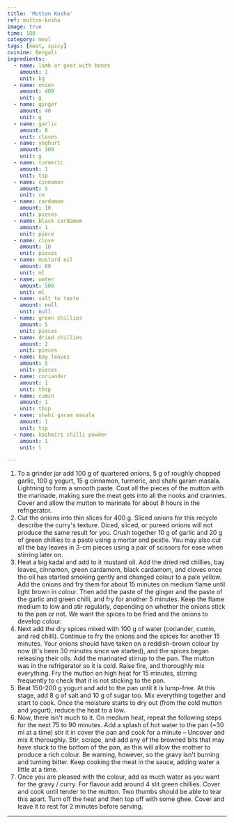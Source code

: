 ```yaml
---
title: 'Mutton Kosha'
ref: mutton-kosha
image: true
time: 180
category: meal
tags: [meat, spicy]
cuisine: Bengali
ingredients:
  - name: lamb or goat with bones
    amount: 1
    unit: kg
  - name: onion
    amount: 400
    unit: g
  - name: ginger
    amount: 40
    unit: g
  - name: garlic
    amount: 8
    unit: cloves
  - name: yoghurt
    amount: 300 
    unit: g
  - name: turmeric
    amount: 1
    unit: tsp
  - name: cinnamon
    amount: 5
    unit: cm
  - name: cardamom
    amount: 10
    unit: pieces
  - name: black cardamom
    amount: 1
    unit: piece
  - name: clove
    amount: 10
    unit: pieces
  - name: mustard oil
    amount: 60
    unit: ml
  - name: water
    amount: 500
    unit: ml
  - name: salt to taste
    amount: null
    unit: null
  - name: green chillies
    amount: 5
    unit: pieces
  - name: dried chillies
    amount: 2
    unit: pieces
  - name: bay leaves
    amount: 5
    unit: pieces
  - name: coriander
    amount: 1
    unit: tbsp
  - name: cumin
    amount: 1
    unit: tbsp
  - name: shahi garam masala
    amount: 1
    unit: tsp
  - name: kashmiri chilli powder
    amount: 1
    unit: l

---
```


1. To a grinder jar add 100 g of quartered onions, 5 g of roughly chopped garlic, 100 g yogurt, 15 g cinnamon, turmeric, and shahi garam masala. Lightning to form a smooth paste. Coat all the pieces of the mutton with the marinade, making sure the meat gets into all the nooks and crannies. Cover and allow the mutton to marinate for about 8 hours in the refrigerator.
2. Cut the onions into thin slices for 400 g. Sliced onions for this recycle describe the curry's texture. Diced, sliced, or pureed onions will not produce the same result for you. Crush together 10 g of garlic and 20 g of green chillies to a paste using a mortar and pestle. You may also cut all the bay leaves in 3-cm pieces using a pair of scissors for ease when stirring later on.
3. Heat a big kadai and add to it mustard oil. Add the dried red chillies, bay leaves, cinnamon, green cardamom, black cardamom, and cloves once the oil has started smoking gently and changed colour to a pale yellow. Add the onions and fry them for about 15 minutes on medium flame until light brown in colour. Then add the paste of the ginger and the paste of the garlic and green chilli, and fry for another 5 minutes. Keep the flame medium to low and stir regularly, depending on whether the onions stick to the pan or not. We want the spices to be fried and the onions to develop colour. 
4. Next add the dry spices mixed with 100 g of water (coriander, cumin, and red chilli). Continue to fry the onions and the spices for another 15 minutes. Your onions should have taken on a reddish-brown colour by now (it's been 30 minutes since we started), and the spices began releasing their oils. Add the marinated stirrup to the pan. The mutton was in the refrigerator so it is cold. Raise fire, and thoroughly mix everything. Fry the mutton on high heat for 15 minutes, stirring frequently to check that it is not sticking to the pan. 
5. Beat 150-200 g yogurt and add to the pan until it is lump-free. At this stage, add 8 g of salt and 10 g of sugar too. Mix everything together and start to cook. Once the moisture starts to dry out (from the cold mutton and yogurt), reduce the heat to a low. 
6. Now, there isn't much to it. On medium heat, repeat the following steps for the next 75 to 90 minutes. Add a splash of hot water to the pan (~30 ml at a time) stir it in cover the pan and cook for a minute – Uncover and mix it thoroughly. Stir, scrape, and add any of the browned bits that may have stuck to the bottom of the pan, as this will allow the mother to produce a rich colour. Be warning, however, so the gravy isn't burning and turning bitter. Keep cooking the meat in the sauce, adding water a little at a time. 
7. Once you are pleased with the colour, add as much water as you want for the gravy / curry. For flavour add around 4 slit green chillies. Cover and cook until tender to the mutton. Two thumbs should be able to tear this apart. Turn off the heat and then top off with some ghee. Cover and leave it to rest for 2 minutes before serving.

---
